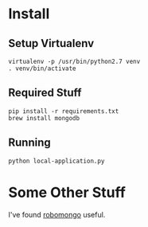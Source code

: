 # Install

## Setup Virtualenv

    virtualenv -p /usr/bin/python2.7 venv
    . venv/bin/activate

## Required Stuff

    pip install -r requirements.txt
    brew install mongodb

## Running

    python local-application.py

# Some Other Stuff

I've found [robomongo](http://robomongo.org) useful.
